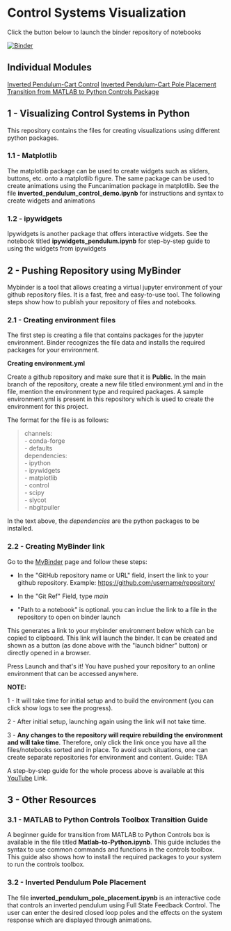 # Control Systems Visualization

Click the button below to launch the binder repository of notebooks

[![Binder](https://mybinder.org/badge_logo.svg)](https://mybinder.org/v2/gh/macs-lab/Python-Controls-Visualization/main)

## Individual Modules
[Inverted Pendulum-Cart Control](https://mybinder.org/v2/gh/macs-lab/Python-Controls-Visualization/bdeb35d89f344c499a280fcf606a0be05411694c)
[Inverted Pendulum-Cart Pole Placement](https://mybinder.org/v2/gh/macs-lab/Python-Controls-Visualization/bdeb35d89f344c499a280fcf606a0be05411694c)
[Transition from MATLAB to Python Controls Package](https://mybinder.org/v2/gh/macs-lab/Python-Controls-Visualization/bdeb35d89f344c499a280fcf606a0be05411694c)

## 1 - Visualizing Control Systems in Python

This repository contains the files for creating visualizations using different python packages. 

### 1.1 - Matplotlib

The matplotlib package can be used to create widgets such as sliders, buttons, etc. onto a matplotlib figure. The same package can be used to create animations using the Funcanimation package in matplotlib. See the file **inverted_pendulum_control_demo.ipynb** for instructions and syntax to create widgets and animations

### 1.2 - ipywidgets

Ipywidgets is another package that offers interactive widgets. See the notebook titled **ipywidgets_pendulum.ipynb** for step-by-step guide to using the widgets from ipywidgets

## 2 - Pushing Repository using MyBinder

Mybinder is a tool that allows creating a virtual jupyter environment of your github repository files. It is a fast, free and easy-to-use tool. The following steps show how to publish your repository of files and notebooks. 

### 2.1 - Creating environment files 

The first step is creating a file that contains packages for the jupyter environment. Binder recognizes the file data and installs the required packages for your environment.

**Creating environment.yml**

Create a github repository and make sure that it is **Public**. In the main branch of the repository, create a new file titled environment.yml and in the file, mention the environment type and required packages. A sample environment.yml is present in this repository which is used to create the environment for this project. 

The format for the file is as follows:

>channels:  
>     \- conda-forge  
>  \- defaults  
>dependencies:  
>  \- ipython  
>  \- ipywidgets  
>  \- matplotlib  
>  \- control  
>  \- scipy  
>  \- slycot  
>  \- nbgitpuller  

In the text above, the *dependencies* are the python packages to be installed.

### 2.2 - Creating MyBinder link

Go to the [MyBinder](https://mybinder.org) page and follow these steps: 

- In the "GitHub repository name or URL" field, insert the link to your github repository. Example: https://github.com/username/repository/

- In the "Git Ref" Field, type *main*

- "Path to a notebook" is optional. you can inclue the link to a file in the repository to open on binder launch

This generates a link to your mybinder environment below which can be copied to clipboard. This link will launch the binder. It can be created and shown as a button (as done above with the "launch bidner" button) or directly opened in a browser. 

Press Launch and that's it! You have pushed your repository to an online environment that can be accessed anywhere.

**NOTE:** 

1 - It will take time for initial setup and to build the environment (you can click show logs to see the progress). 

2 - After initial setup, launching again using the link will not take time. 

3 - **Any changes to the repository will require rebuilding the environment and will take time**. Therefore, only click the link once you have all the files/notebooks sorted and in place. To avoid such situations, one can create separate repositories for environment and content. Guide: TBA

A step-by-step guide for the whole process above is available at this [YouTube](https://www.youtube.com/watch?v=owSGVOov9pQ&ab_channel=SerenaBonaretti) Link.

## 3 - Other Resources 

### 3.1 - MATLAB to Python Controls Toolbox Transition Guide

A beginner guide for transition from MATLAB to Python Controls box is available in the file titled **Matlab-to-Python.ipynb**. This guide includes the syntax to use common commands and functions in the controls toolbox. This guide also shows how to install the required packages to your system to run the controls toolbox. 

### 3.2 - Inverted Pendulum Pole Placement

The file **inverted_pendulum_pole_placement.ipynb** is an interactive code that controls an inverted pendulum using Full State Feedback Control. The user can enter the desired closed loop poles and the effects on the system response which are displayed through animations. 
